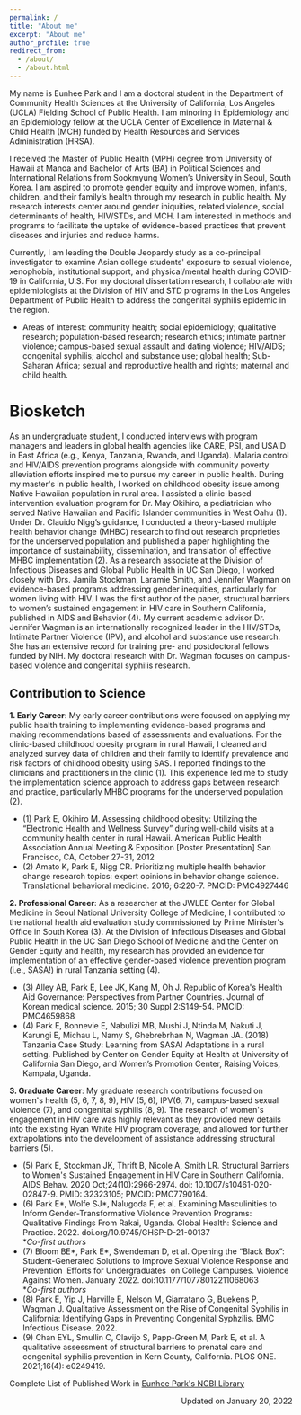 ```yaml
---
permalink: /
title: "About me"
excerpt: "About me"
author_profile: true
redirect_from: 
  - /about/
  - /about.html
---
```


My name is Eunhee Park and I am a doctoral student in the Department of Community Health Sciences at the University of California, Los Angeles (UCLA) Fielding School of Public Health. I am minoring in Epidemiology and an Epidemiology fellow at the UCLA Center of Excellence in Maternal & Child Health (MCH) funded by Health Resources and Services Administration (HRSA).

I received the Master of Public Health (MPH) degree from University of Hawaii at Manoa and Bachelor of Arts (BA) in Political Sciences and International Relations from Sookmyung Women’s University in Seoul, South Korea. I am aspired to promote gender equity and improve women, infants, children, and their family’s health through my research in public health. My research interests center around gender iniquities, related violence, social determinants of health, HIV/STDs, and MCH. I am interested in methods and programs to facilitate the uptake of evidence-based practices that prevent diseases and injuries and reduce harms.   

Currently, I am leading the Double Jeopardy study as a co-principal investigator to examine Asian college students' exposure to sexual violence, xenophobia, institutional support, and physical/mental health during COVID-19 in California, U.S. For my doctoral dissertation research, I collaborate with epidemiologists at the Division of HIV and STD programs in the Los Angeles Department of Public Health to address the congenital syphilis epidemic in the region.  

- Areas of interest: community health; social epidemiology; qualitative research; population-based research; research ethics; intimate partner violence; campus-based sexual assault and dating violence; HIV/AIDS; congenital syphilis; alcohol and substance use; global health; Sub-Saharan Africa; sexual and reproductive health and rights; maternal and child health.


Biosketch
======

As an undergraduate student, I conducted interviews with program managers and leaders in global health agencies like CARE, PSI, and USAID in East Africa (e.g., Kenya, Tanzania, Rwanda, and Uganda). Malaria control and HIV/AIDS prevention programs alongside with community poverty alleviation efforts inspired me to pursue my career in public health. During my master's in public health, I worked on childhood obesity issue among Native Hawaiian population in rural area. I assisted a clinic-based intervention evaluation program for Dr. May Okihiro, a pediatrician who served Native Hawaiian and Pacific Islander communities in West Oahu (1). Under Dr. Clauido Nigg’s guidance, I conducted a theory-based multiple health behavior change (MHBC) research to find out research proprieties for the underserved population and published a paper highlighting the importance of sustainability, dissemination, and translation of effective MHBC implementation (2). As a research associate at the Division of Infectious Diseases and Global Public Health in UC San Diego, I worked closely with Drs. Jamila Stockman, Laramie Smith, and Jennifer Wagman on evidence-based programs addressing gender inequities, particularly for women living with HIV. I was the first author of the paper, structural barriers to women’s sustained engagement in HIV care in Southern California, published in AIDS and Behavior (4). My current academic advisor Dr. Jennifer Wagman is an internationally recognized leader in the HIV/STDs, Intimate Partner Violence (IPV), and alcohol and substance use research. She has an extensive record for training pre- and postdoctoral fellows funded by NIH. My doctoral research with Dr. Wagman focuses on campus-based violence and congenital syphilis research.  


Contribution to Science
------
**1. Early Career**: My early career contributions were focused on applying my public health training to implementing evidence-based programs and making recommendations based of assessments and evaluations. For the clinic-based childhood obesity program in rural Hawaii, I cleaned and analyzed survey data of children and their family to identify prevalence and risk factors of childhood obesity using SAS. I reported findings to the clinicians and practitioners in the clinic (1). This experience led me to study the implementation science approach to address gaps between research and practice, particularly MHBC programs for the underserved population (2). 

- (1) Park E, Okihiro M. Assessing childhood obesity: Utilizing the “Electronic Health and Wellness Survey” during well-child visits at a community health center in rural Hawaii. American Public Health Association Annual Meeting & Exposition [Poster Presentation] San Francisco, CA, October 27-31, 2012
- (2) Amato K, Park E, Nigg CR. Prioritizing multiple health behavior change research topics: expert opinions in behavior change science. Translational behavioral medicine. 2016; 6:220-7. PMCID: PMC4927446



**2. Professional Career**: As a researcher at the JWLEE Center for Global Medicine in Seoul National University College of Medicine, I contributed to the national health aid evaluation study commissioned by Prime Minister's Office in South Korea (3). At the Division of Infectious Diseases and Global Public Health in the UC San Diego School of Medicine and the Center on Gender Equity and health, my research has provided an evidence for implementation of an effective gender-based violence prevention program (i.e., SASA!) in rural Tanzania setting (4).

- (3) Alley AB, Park E, Lee JK, Kang M, Oh J. Republic of Korea's Health Aid Governance: Perspectives from Partner Countries. Journal of Korean medical science. 2015; 30 Suppl 2:S149-54. PMCID: PMC4659868	
- (4) Park E, Bonnevie E, Nabulizi MB, Mushi J, Ntinda M, Nakuti J, Karungi E, Michau L, Namy S, Ghebrebrhan N, Wagman JA. (2018) Tanzania Case Study: Learning from SASA! Adaptations in a rural setting. Published by Center on Gender Equity at Health at University of California San Diego, and Women’s Promotion Center, Raising Voices, Kampala, Uganda.


**3. Graduate Career**: My graduate research contributions focused on women's health (5, 6, 7, 8, 9), HIV (5, 6), IPV(6, 7), campus-based sexual violence (7), and congenital syphilis (8, 9). The research of women's engagement in HIV care was highly relevant as they provided new details into the existing Ryan White HIV program coverage, and allowed for further extrapolations into the development of assistance addressing structural barriers (5). 

- (5) Park E, Stockman JK, Thrift B, Nicole A, Smith LR. Structural Barriers to Women's Sustained Engagement in HIV Care in Southern California. AIDS Behav. 2020
Oct;24(10):2966-2974. doi: 10.1007/s10461-020-02847-9. PMID: 32323105; PMCID: PMC7790164. 
- (6)  Park E*, Wolfe SJ*, Nalugoda F, et al. Examining Masculinities to Inform Gender-Transformative Violence Prevention Programs: Qualitative Findings From
Rakai, Uganda. Global Health: Science and Practice. 2022. doi.org/10.9745/GHSP-D-21-00137 
<br>**Co-first authors*
- (7) Bloom BE*, Park E*, Swendeman D, et al. Opening the “Black Box”: Student-Generated Solutions to Improve Sexual Violence Response and Prevention  Efforts for Undergraduates  on College Campuses. Violence Against Women. January 2022. doi:10.1177/10778012211068063
<br>**Co-first authors*
- (8) Park E, Yip J, Harville E, Nelson M, Giarratano G, Buekens P, Wagman J. Qualitative Assessment on the Rise of Congenital Syphilis in California: Identifying Gaps in Preventing Congenital Syphzilis. BMC Infectious Disease. 2022. 
- (9) Chan EYL, Smullin C, Clavijo S, Papp-Green M, Park E, et al. A qualitative assessment of structural barriers to prenatal care and congenital syphilis prevention in Kern County, California. PLOS ONE. 2021;16(4): e0249419. 


Complete List of Published Work in <a href="https://www.ncbi.nlm.nih.gov/myncbi/1n9UkwM-rzoUVO/bibliography/public">Eunhee Park's NCBI Library</a>  

<P align=right> Updated on January 20, 2022 </P> 
